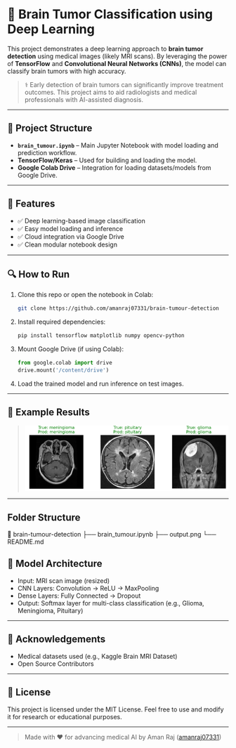 # 🧠 Brain Tumor Classification using Deep Learning

This project demonstrates a deep learning approach to **brain tumor detection** using medical images (likely MRI scans). By leveraging the power of **TensorFlow** and **Convolutional Neural Networks (CNNs)**, the model can classify brain tumors with high accuracy.

> ⚕️ Early detection of brain tumors can significantly improve treatment outcomes. This project aims to aid radiologists and medical professionals with AI-assisted diagnosis.

---

## 📁 Project Structure

- **`brain_tumour.ipynb`** – Main Jupyter Notebook with model loading and prediction workflow.
- **TensorFlow/Keras** – Used for building and loading the model.
- **Google Colab Drive** – Integration for loading datasets/models from Google Drive.

---

## 🚀 Features

- ✅ Deep learning-based image classification
- ✅ Easy model loading and inference
- ✅ Cloud integration via Google Drive
- ✅ Clean modular notebook design

---

## 🔍 How to Run

1. Clone this repo or open the notebook in Colab:
   ```bash
   git clone https://github.com/amanraj07331/brain-tumour-detection
   ```

2. Install required dependencies:
   ```bash
   pip install tensorflow matplotlib numpy opencv-python
   ```

3. Mount Google Drive (if using Colab):
   ```python
   from google.colab import drive
   drive.mount('/content/drive')
   ```

4. Load the trained model and run inference on test images.

---

## 🧪 Example Results

> ![Brain Tumor Detection Output](https://github.com/amanraj07331/brain_tumour_detector/blob/main/Screenshot%202025-06-30%20235248.png)

---
## Folder Structure
📁 brain-tumour-detection
├── brain_tumour.ipynb
├── output.png
└── README.md


## 🧠 Model Architecture 

- Input: MRI scan image (resized)
- CNN Layers: Convolution → ReLU → MaxPooling
- Dense Layers: Fully Connected → Dropout
- Output: Softmax layer for multi-class classification (e.g., Glioma, Meningioma, Pituitary)

---



## 🤝 Acknowledgements

- Medical datasets used (e.g., Kaggle Brain MRI Dataset)
- Open Source Contributors

---

## 📜 License

This project is licensed under the MIT License. Feel free to use and modify it for research or educational purposes.

---

> Made with ❤️ for advancing medical AI by Aman Raj ([amanraj07331](https://github.com/amanraj07331))
